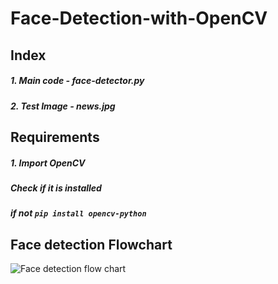 # Face-Detection-with-OpenCV

## Index
##### 1. Main code - face-detector.py
##### 2. Test Image - news.jpg




## Requirements
##### 1. Import OpenCV 
#####    Check if it is installed 
#####    if not `pip install opencv-python`




## Face detection Flowchart 



![Face detection flow chart](https://user-images.githubusercontent.com/31099806/195258036-7aaeb3a1-d0af-4165-baae-2a52920df26c.jpg)
